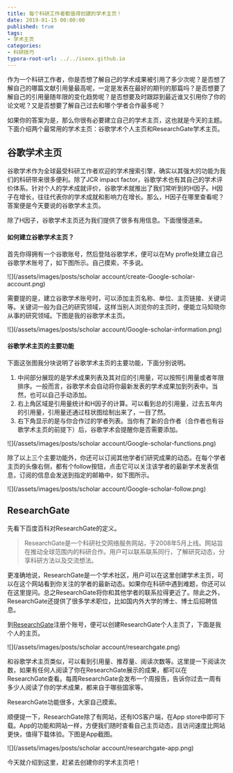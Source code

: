 ```yaml
---
title: 每个科研工作者都值得创建的学术主页！
date: 2019-01-15 00:00:00
published: true
tags:
- 学术主页
categories:
- 科研技巧
typora-root-url: ../../iseex.github.io
---
```


作为一个科研工作者，你是否想了解自己的学术成果被引用了多少次呢？是否想了解自己的哪篇文献引用量最高呢，一定是发表在最好的期刊的那篇吗？是否想要了解自己的引用量随年限的变化趋势呢？是否想要及时跟踪到最近谁又引用你了你的论文呢？又是否想要了解自己过去和哪个学者合作最多呢？

如果你的答案为是，那么你很有必要建立自己的学术主页，这也就是今天的主题。下面介绍两个最常用的学术主页：谷歌学术个人主页和ResearchGate学术主页。

## 谷歌学术主页

谷歌学术作为全球最受科研工作者欢迎的学术搜索引擎，确实以其强大的功能为我们的科研带来很多便利。除了JCR impact factor，谷歌学术也有其自己的学术评价体系。针对个人的学术成就评价，谷歌学术就推出了我们常听到的H因子。H因子在增长，往往代表你的学术成就和影响力在增长。那么，H因子在哪里查看呢？答案便是今天要说的谷歌学术主页。

除了H因子，谷歌学术主页还为我们提供了很多有用信息。下面慢慢道来。

#### 如何建立谷歌学术主页？

首先你得拥有一个谷歌账号，然后登陆谷歌学术，便可以在My profle处建立自己谷歌学术账号了，如下图所示。自己摸索，不多说。

![](/assets/images/posts/scholar account/create-Google-scholar-account.png)

需要提的是，建立谷歌学术账号时，可以添加主页名称、单位、主页链接、关键词等。关键词一般为自己的研究领域，这样当别人浏览你的主页时，便能立马知晓你从事的研究领域。下图是我的谷歌学术主页。

![](/assets/images/posts/scholar account/Google-scholar-information.png)

#### 谷歌学术主页的主要功能

下面这张图我分块说明了谷歌学术主页的主要功能，下面分别说明。

1. 中间部分展现的是学术成果列表及其对应的引用量，可以按照引用量或者年限排序。一般而言，谷歌学术会自动将你最新发表的学术成果加到列表中。当然，也可以自己手动添加。
2. 右上角区域是引用量统计和H因子的计算。可以看到总的引用量，过去五年内的引用量，引用量还通过柱状图绘制出来了，一目了然。
3. 右下角显示的是与你合作过的学者列表。当你有了新的合作者（合作者也有谷歌学术主页的前提下）后，谷歌学术会提醒你是否需要添加。

![](/assets/images/posts/scholar account/Google-scholar-functions.png)

除了以上三个主要功能外，你还可以订阅其他学者们研究成果的动态。在每个学者主页的头像右侧，都有个follow按钮，点击它可以关注该学者的最新学术发表信息，订阅的信息会发送到指定的邮箱中，如下图所示。

![](/assets/images/posts/scholar account/Google-scholar-follow.png)

## ResearchGate

先看下百度百科对ResearchGate的定义。

> ResearchGate是一个科研社交网络服务网站，于2008年5月上线。网站旨在推动全球范围内的科研合作。用户可以联系联系同行，了解研究动态，分享科研方法以及交流想法。

更准确地说，ResearchGate是一个学术社区，用户可以在这里创建学术主页，可以在这个网站看到你关注的学者的最新动态。如果你在科研中遇到难题，你还可以在这里提问。总之ResearchGate将你和其他学者的联系拉得更近了。除此之外，ResearchGate还提供了很多学术职位，比如国内外大学的博士、博士后招聘信息。

到[ResearchGate](https://www.researchgate.net)注册个账号，便可以创建ResearchGate个人主页了，下面是我个人的主页。

![](/assets/images/posts/scholar account/researchgate.png)

和谷歌学术主页类似，可以看到引用量、推荐量、阅读次数等。这里提一下阅读次数，如果有任何人阅读了你在ResearchGate展示的成果，都可以在ResearchGate查看。每周ResearchGate会发布一个周报告，告诉你过去一周有多少人阅读了你的学术成果，都来自于哪些国家等。

ResearchGate功能很多，大家自己摸索。

顺便提一下，ResearchGate除了有网站，还有IOS客户端，在App store中即可下载。App的功能和网站一样，方便我们随时查看自己主页动态，且访问速度比网站更快，值得下载体验。下图是App截图。

![](/assets/images/posts/scholar account/researchgate-app.png)

今天就介绍到这里，赶紧去创建你的学术主页吧！